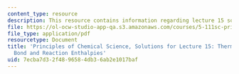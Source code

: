 ```yaml
---
content_type: resource
description: This resource contains information regarding lecture 15 solution.
file: https://ol-ocw-studio-app-qa.s3.amazonaws.com/courses/5-111sc-principles-of-chemical-science-fall-2014/7ecba7d32f4896584db36ab2e1017baf_MIT5_111F14_Lec15Soln.pdf
file_type: application/pdf
resourcetype: Document
title: 'Principles of Chemical Science, Solutions for Lecture 15: Thermodynamics:
  Bond and Reaction Enthalpies'
uid: 7ecba7d3-2f48-9658-4db3-6ab2e1017baf
---
```

